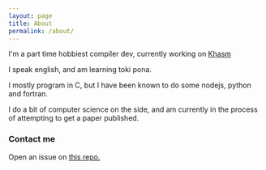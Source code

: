```yaml
---
layout: page
title: About
permalink: /about/
---
```


I'm a part time hobbiest compiler dev, currently working on [Khasm](https://gitlab.com/jake-87/khasm-lang)

I speak english, and am learning toki pona.

I mostly program in C, but I have been known to do some nodejs, python and fortran.

I do a bit of computer science on the side, and am currently in the process of attempting to get a paper published.

### Contact me

Open an issue on [this repo.](https://github.com/jake-87/jake-87.github.io) 
